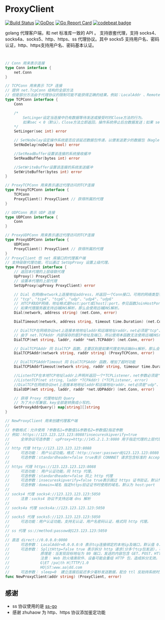 # ProxyClient
[![Build Status](https://travis-ci.org/GameXG/ProxyClient.svg?branch=master)](https://travis-ci.org/GameXG/ProxyClient) [![GoDoc](https://godoc.org/github.com/GameXG/ProxyClient?status.svg)](https://godoc.org/github.com/GameXG/ProxyClient) [![Go Report Card](https://goreportcard.com/badge/github.com/GameXG/ProxyClient)](https://goreportcard.com/report/github.com/GameXG/ProxyClient) [![codebeat badge](https://codebeat.co/badges/8c16f19c-b868-4ad2-9334-4f3ae05606b3)](https://codebeat.co/projects/github-com-gamexg-proxyclient)

golang 代理客户端，和 net 标准库一致的 API 。
支持嵌套代理，支持 socks4、socks4a、socks5、http、https、ss 代理协议。其中 socks5 支持用户名、密码认证，http、https支持用户名、密码基本认证。


``` go


// Conn 用来表示连接
type Conn interface {
	net.Conn
}

// TCPConn 用来表示 TCP 连接
// 提供 net.TcpConn 结构的全部方法
// 但是部分方法由于代理协议的限制可能不能获得正确的结果。例如：LocalAddr 、RemoteAddr 方法不被很多代理协议支持。
type TCPConn interface {
	Conn

	/*
		SetLinger设定当连接中仍有数据等待发送或接受时的Close方法的行为。
		如果sec < 0（默认），Close方法立即返回，操作系统停止后台数据发送；如果 sec == 0，Close立刻返回，操作系统丢弃任何未发送或未接收的数据；如果sec > 0，Close方法阻塞最多sec秒，等待数据发送或者接收，在一些操作系统中，在超时后，任何未发送的数据会被丢弃。
	*/
	SetLinger(sec int) error

	// SetNoDelay设定操作系统是否应该延迟数据包传递，以便发送更少的数据包（Nagle's算法）。默认为真，即数据应该在Write方法后立刻发送。
	SetNoDelay(noDelay bool) error

	//SetReadBuffer设置该连接的系统接收缓冲
	SetReadBuffer(bytes int) error

	//SetWriteBuffer设置该连接的系统发送缓冲
	SetWriteBuffer(bytes int) error
}

// ProxyTCPConn 用来表示通过代理访问的TCP连接
type ProxyTCPConn interface {
	TCPConn
	ProxyClient() ProxyClient // 获得所属的代理
}

// UDPConn 表示 UDP 连接
type UDPConn interface {
	Conn
}

// ProxyUDPConn 用来表示通过代理访问的TCP连接
type ProxyUDPConn interface {
	UDPConn
	ProxyClient() ProxyClient // 获得所属的代理
}
// ProxyClient 仿 net 库接口的代理客户端
// 支持级联代理功能，可以通过 SetUpProxy 设置上级代理。
type ProxyClient interface {
	// 返回本代理的上层级联代理
	UpProxy() ProxyClient
	// 设置本代理的上层代理
	SetUpProxy(upProxy ProxyClient) error

	// Dial 在网络network上连接地址address，并返回一个Conn接口。可用的网络类型有：
	// "tcp"、"tcp4"、"tcp6"、"udp"、"udp4"、"udp6"
	// 对TCP和UDP网络，地址格式是host:port或[host]:port，参见函数JoinHostPort和SplitHostPort。
	// 如果代理服务器支持远端DNS解析，那么会使用远端DNS解析。
	Dial(network, address string) (net.Conn, error)

	DialTimeout(network, address string, timeout time.Duration) (net.Conn, error)

	// DialTCP在网络协议net上连接本地地址laddr和远端地址raddr。net必须是"tcp"、"tcp4"、"tcp6"；如果laddr不是nil，将使用它作为本地地址，否则自动选择一个本地地址。
	// 由于 net.TCPAddr 内部保存的是IP地址及端口，所以使用本函数无法使用远端DNS解析，要想使用远端DNS解析，请使用 Dial 或 DialTCPSAddr 函数。
	DialTCP(net string, laddr, raddr *net.TCPAddr) (net.Conn, error)

	// DialTCPSAddr 同 DialTCP 函数，主要区别是如果代理支持远端dns解析，那么会使用远端dns解析。
	DialTCPSAddr(network string, raddr string) (ProxyTCPConn, error)

	// DialTCPSAddrTimeout 同 DialTCPSAddr 函数，增加了超时功能
	DialTCPSAddrTimeout(network string, raddr string, timeour time.Duration) (ProxyTCPConn, error)

	//ListenTCP在本地TCP地址laddr上声明并返回一个*TCPListener，net参数必须是"tcp"、"tcp4"、"tcp6"，如果laddr的端口字段为0，函数将选择一个当前可用的端口，可以用Listener的Addr方法获得该端口。
	//ListenTCP(net string, laddr *TCPAddr) (*TCPListener, error)
	//DialTCP在网络协议net上连接本地地址laddr和远端地址raddr。net必须是"udp"、"udp4"、"udp6"；如果laddr不是nil，将使用它作为本地地址，否则自动选择一个本地地址。
	DialUDP(net string, laddr, raddr *net.UDPAddr) (net.Conn, error)

	// 获得 Proxy 代理地址的 Query
	// 为了大小写兼容，key全部是转换成小写的。
	GetProxyAddrQuery() map[string][]string
}

// NewProxyClient 用来创建代理客户端
//
// 参数格式：允许使用 ?参数名1=参数值1&参数名2=参数值2指定参数
// 例如：https://123.123.123.123:8088?insecureskipverify=true
//     全体协议可选参数： upProxy=http://145.2.1.3:8080 用于指定代理的上层代理，即代理嵌套。默认值：direct://0.0.0.0:0000
//
// http 代理 http://123.123.123.123:8088
//     可选功能： 用户认证功能。格式：http://user:password@123.123.123:8080
//     可选参数：standardheader=false true表示 CONNNET 请求包含标准的 Accept、Accept-Encoding、Accept-Language、User-Agent等头。默认值：false
//
// https 代理 https://123.123.123.123:8088
//     可选功能： 用户认证功能，同 http 代理。
//     可选参数：standardheader=false 同上 http 代理
//     可选参数：insecureskipverify=false true表示跳过 https 证书验证。默认false。
//     可选参数：domain=域名 指定https验证证书时使用的域名，默认为 host:port
//
// socks4 代理 socks4://123.123.123.123:5050
//     注意：socks4 协议不支持远端 dns 解析
//
// socks4a 代理 socks4a://123.123.123.123:5050
//
// socks5 代理 socks5://123.123.123.123:5050
//     可选功能：用户认证功能。支持无认证、用户名密码认证，格式同 http 代理。
//
// ss 代理 ss://method:passowd@123.123.123:5050
//
// 直连 direct://0.0.0.0:0000
//     可选参数： LocalAddr=0.0.0.0:0 表示tcp连接绑定的本地ip及端口，默认值 0.0.0.0:0。
//     可选参数： SplitHttp=false true 表示拆分 http 请求(分多个tcp包发送)，可以解决简单的运营商 http 劫持。默认值：false 。
//              原理是：当发现目标地址为 80 端口，发送的内容包含 GET、POST、HTTP、HOST 等关键字时，会将关键字拆分到两个包在发送出去。
//              注意： Web 防火墙类软件、设备可能会重组 HTTP 包，造成拆分无效。目前已知 ESET Smart Security 会造成这个功能无效，即使暂停防火墙也一样无效。
//              G|ET /pa|th H|TTTP/1.0
//              HO|ST:www.aa|dd.com
//     可选参数： sleep=0  建立连接后延迟多少毫秒发送数据，配合 ttl 反劫持系统时建议设置为10置50。默认值 0 .
func NewProxyClient(addr string) (ProxyClient, error) 

```

## 感谢

* ss 协议使用的是 [ss-go](https://github.com/shadowsocks/shadowsocks-go)
* 感谢 zhuhaow 为 http、https 协议添加鉴定功能

